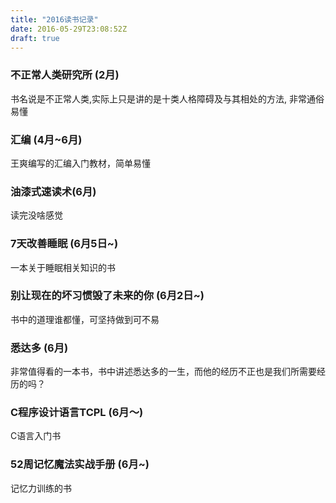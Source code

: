 ```yaml
---
title: "2016读书记录"
date: 2016-05-29T23:08:52Z
draft: true
---
```


### 不正常人类研究所 (2月)

书名说是不正常人类,实际上只是讲的是十类人格障碍及与其相处的方法, 非常通俗易懂



### 汇编 (4月~6月)

王爽编写的汇编入门教材，简单易懂



### 油漆式速读术(6月)

读完没啥感觉



### 7天改善睡眠 (6月5日~)

一本关于睡眠相关知识的书



### 别让现在的坏习惯毁了未来的你 (6月2日~)

书中的道理谁都懂，可坚持做到可不易



### 悉达多 (6月)

非常值得看的一本书，书中讲述悉达多的一生，而他的经历不正也是我们所需要经历的吗？



### C程序设计语言TCPL (6月～)

C语言入门书



### 52周记忆魔法实战手册 (6月~)

记忆力训练的书

